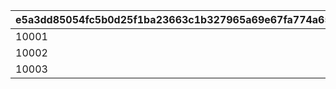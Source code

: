|e5a3dd85054fc5b0d25f1ba23663c1b327965a69e67fa774a65bf4986d719575|d24d27ac6165e35360c272f12ee99e956fd804df72b278f32e06c2ddcf9fae65|35d7b4752274ebf5ace20748707c5e0829f3c7ba527dbc0a5f0a64eeb65d95f3|bfc4d0ed3e474fb5d49b70459daa71a4f30587e5a5c63f44509bb8c5324aaf35|80f3cc8f0e120e11cf85cff4083e9b1350748887c9714e44b4cc88880ef9a813|
| --- | --- | --- | --- | --- |
|10001|-1|39990|17|0|
|10002|-1|47490|20|0|
|10003|-1|52490|22|0|